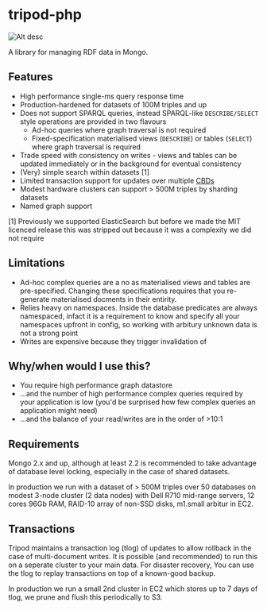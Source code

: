 tripod-php
==========

![Alt desc](http://95.138.143.82:3002/builds/TRI/status.png)

A library for managing RDF data in Mongo.

Features
----

* High performance single-ms query response time
* Production-hardened for datasets of 100M triples and up
* Does not support SPARQL queries, instead SPARQL-like ```DESCRIBE/SELECT``` style operations are provided in two flavours
  * Ad-hoc queries where graph traversal is not required
  * Fixed-specification materialised views (```DESCRIBE```) or tables (```SELECT```) where graph traversal is required
* Trade speed with consistency on writes - views and tables can be updated immediately or in the background for eventual consistency
* (Very) simple search within datasets [1]
* Limited transaction support for updates over multiple [CBDs](http://www.w3.org/Submission/CBD/)
* Modest hardware clusters can support > 500M triples by sharding datasets
* Named graph support

[1] Previously we supported ElasticSearch but before we made the MIT licenced release this was stripped out because it was a complexity we did not require

Limitations
----

* Ad-hoc complex queries are a no as materialised views and tables are pre-specified. Changing these specifications requires that you re-generate materialised docments in their entirity.
* Relies heavy on namespaces. Inside the database predicates are always namespaced, infact it is a requirement to know and specify all your namespaces upfront in config, so working with arbitury unknown data is not a strong point
* Writes are expensive because they trigger invalidation of 

Why/when would I use this?
----

* You require high performance graph datastore 
* ...and the number of high performance complex queries required by your application is low (you'd be surprised how few complex queries an application might need)
* ...and the balance of your read/writes are in the order of >10:1

Requirements
----

Mongo 2.x and up, although at least 2.2 is recommended to take advantage of database level locking, especially in the case of shared datasets.

In production we run with a dataset of > 500M triples over 50 databases on modest 3-node cluster (2 data nodes) with Dell R710 mid-range servers, 12 cores 96Gb RAM, RAID-10 array of non-SSD disks, m1.small arbitur in EC2.

Transactions
----

Tripod maintains a transaction log (tlog) of updates to allow rollback in the case of multi-document writes. It is possible (and recommended) to run this on a seperate cluster to your main data. For disaster recovery, You can use the tlog to replay transactions on top of a known-good backup.

In production we run a small 2nd cluster in EC2 which stores up to 7 days of tlog, we prune and flush this periodically to S3. 

